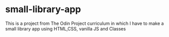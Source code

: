 # small-library-app
This is a project from The Odin Project curriculum in which I have to make a small library app using HTML,CSS, vanilla JS and Classes
